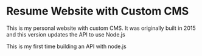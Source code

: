 # Resume Website with Custom CMS
This is my personal website with custom CMS. It was originally built in 2015 and this version updates the API to use Node.js

This is my first time building an API with node.js
